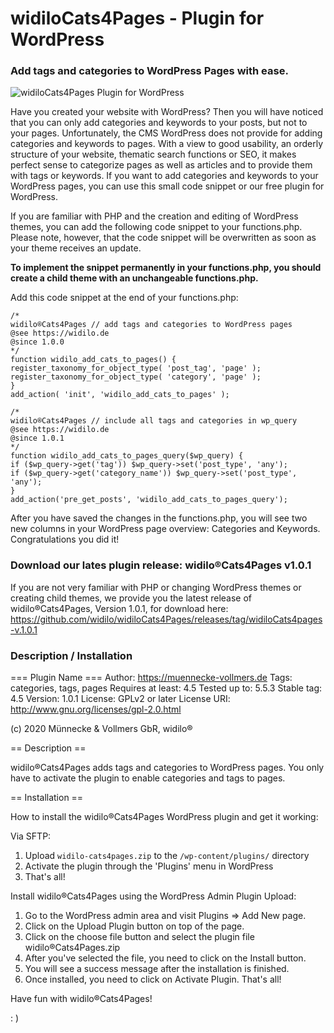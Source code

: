 # widiloCats4Pages - Plugin for WordPress

### Add tags and categories to WordPress Pages with ease.

![widiloCats4Pages Plugin for WordPress](https://github.com/widilo/widiloCats4Pages/blob/main/widiloCats4Pages-Screenshot.png?raw=true)

Have you created your website with WordPress? Then you will have noticed that you can only add categories and keywords to your posts, but not to your pages. Unfortunately, the CMS WordPress does not provide for adding categories and keywords to pages. With a view to good usability, an orderly structure of your website, thematic search functions or SEO, it makes perfect sense to categorize pages as well as articles and to provide them with tags or keywords.
If you want to add categories and keywords to your WordPress pages, you can use this small code snippet or our free plugin for WordPress.

If you are familiar with PHP and the creation and editing of WordPress themes, you can add the following code snippet to your functions.php. Please note, however, that the code snippet will be overwritten as soon as your theme receives an update.

**To implement the snippet permanently in your functions.php, you should create a child theme with an unchangeable functions.php.**

Add this code snippet at the end of your functions.php:

```
/*
widilo®Cats4Pages // add tags and categories to WordPress pages
@see https://widilo.de
@since 1.0.0
*/
function widilo_add_cats_to_pages() {
register_taxonomy_for_object_type( 'post_tag', 'page' );
register_taxonomy_for_object_type( 'category', 'page' );
}
add_action( 'init', 'widilo_add_cats_to_pages' );

/*
widilo®Cats4Pages // include all tags and categories in wp_query
@see https://widilo.de
@since 1.0.1
*/
function widilo_add_cats_to_pages_query($wp_query) {
if ($wp_query->get('tag')) $wp_query->set('post_type', 'any');
if ($wp_query->get('category_name')) $wp_query->set('post_type', 'any');
}
add_action('pre_get_posts', 'widilo_add_cats_to_pages_query');
```
After you have saved the changes in the functions.php, you will see two new columns in your WordPress page overview: Categories and Keywords. Congratulations you did it!

### Download our lates plugin release: widilo®Cats4Pages v1.0.1

If you are not very familiar with PHP or changing WordPress themes or creating child themes, we provide you the latest release of widilo®Cats4Pages, Version 1.0.1, for download here: https://github.com/widilo/widiloCats4Pages/releases/tag/widiloCats4pages-v.1.0.1 

### Description / Installation

=== Plugin Name ===
Author: https://muennecke-vollmers.de
Tags: categories, tags, pages
Requires at least: 4.5
Tested up to: 5.5.3
Stable tag: 4.5
Version: 1.0.1
License: GPLv2 or later
License URI: http://www.gnu.org/licenses/gpl-2.0.html

(c) 2020 Münnecke & Vollmers GbR, widilo® 

== Description ==

widilo®Cats4Pages adds tags and categories to WordPress pages. You only have to activate the plugin to enable categories and tags to pages.

== Installation ==

How to install the widilo®Cats4Pages WordPress plugin and get it working:

Via SFTP:

1. Upload `widilo-cats4pages.zip` to the `/wp-content/plugins/` directory
2. Activate the plugin through the 'Plugins' menu in WordPress
3. That's all!

Install widilo®Cats4Pages using the WordPress Admin Plugin Upload:

1. Go to the WordPress admin area and visit Plugins => Add New page.
2. Click on the Upload Plugin button on top of the page.
3. Click on the choose file button and select the plugin file widilo®Cats4Pages.zip
4. After you've selected the file, you need to click on the Install button.
5. You will see a success message after the installation is finished.
6. Once installed, you need to click on Activate Plugin. That's all!

Have fun with widilo®Cats4Pages!

: )
